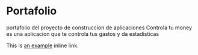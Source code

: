 # Portafolio
portafolio del proyecto de construccion de aplicaciones
Controla tu money
es una aplicacion que te controla tus gastos y da estadisticas
<p>This is <a href="http://example.com/" title="Title">
an example</a> inline link.</p>
